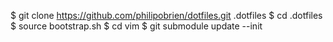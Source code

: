 $ git clone https://github.com/philipobrien/dotfiles.git .dotfiles
$ cd .dotfiles
$ source bootstrap.sh
$ cd vim
$ git submodule update --init
